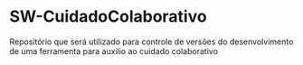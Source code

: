 # SW-CuidadoColaborativo
Repositório que será utilizado para controle de versões do desenvolvimento de uma ferramenta para auxilio ao cuidado colaborativo
